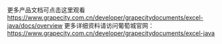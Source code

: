 更多产品文档可点击这里观看 https://www.grapecity.com.cn/developer/grapecitydocuments/excel-java/docs/overview
更多详细资料请访问葡萄城官网：https://www.grapecity.com.cn/developer/grapecitydocuments/excel-java
